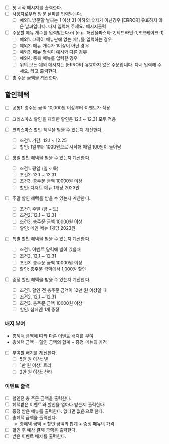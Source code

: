 - [ ] 첫 시작 메시지를 출력한다.
- [ ] 사용자로부터 방문 날짜를 입력받는다.
    - [ ] 예외1. 방문할 날짜는 1 이상 31 이하의 숫자가 아닌경우 [ERROR] 유효하지 않은 날짜입니다. 다시 입력해 주세요. 메시지출력
- [ ] 주문할 메뉴 개수를 입력받는다.e) (e.g. 해산물파스타-2,레드와인-1,초코케이크-1)
    - [ ] 예외1. 고객이 메뉴판에 없는 메뉴를 입력하는 경우
    - [ ] 예외2. 메뉴 개수가 1이상이 아닌 경우
    - [ ] 예외3. 메뉴 형식이 예시와 다른 경우
    - [ ] 예외4. 중복 메뉴를 입력한 경우
    - [ ] 위의 모든 예외 메시지는 [ERROR] 유효하지 않은 주문입니다. 다시 입력해 주세요. 라고 출력한다.
- [ ] 총 주문 금액을 계산한다.

## 할인혜택

- [ ] 공통1. 총주문 금액 10,000원 이상부터 이벤트가 적용
- [ ] 크리스마스 할인을 제외한 할인은 12.1 ~ 12.31 모두 적용

- [ ] 크리스마스 할인 혜택을 받을 수 있는지 계산한다.
    - [ ] 조건1. 기간: 12.1 ~ 12.25
    - [ ] 할인: 1일부터 1000원으로 시작해 매일 100원이 늘어남

- [ ] 평일 할인 혜택을 받을 수 있는지 계산한다.
    - [ ] 조건1. 평일 (일 ~ 목)
    - [ ] 조건2. 12.1 ~ 12.31
    - [ ] 조건3. 총주문 금액 10000원 이상
    - [ ] 할인: 디저트 메뉴 1개당 2023원
- [ ] 주말 할인 혜택을 받을 수 있는지 계산한다.
    - [ ] 조건1. 주말 (금 ~ 토)
    - [ ] 조건2. 12.1 ~ 12.31
    - [ ] 조건3. 총주문 금액 10000원 이상
    - [ ] 할인: 메인 메뉴 1개당 2023원
- [ ] 특별 할인 혜택을 받을 수 있는지 계산한다.
    - [ ] 조건1. 이벤트 달력에 별이 있을때
    - [ ] 조건2. 12.1 ~ 12.31
    - [ ] 조건3. 총주문 금액 10000원 이상
    - [ ] 할인: 총주문 금액에서 1,000원 할인
- [ ] 증정 할인 혜택을 받을 수 있는지 계산한다.
    - [ ] 조건1. 할인 전 총주문 금액이 12만 원 이상일 때
    - [ ] 조건2. 12.1 ~ 12.31
    - [ ] 조건3. 총주문 금액 10000원 이상
    - [ ] 할인: 샴페인 1개 증정

### 배지 부여

- 총혜택 금액에 따라 다른 이벤트 배지를 부여
- 총혜택 금액 = 할인 금액의 합계 + 증정 메뉴의 가격
- [ ] 부여할 배지를 계산한다.
    - [ ] 5천 원 이상: 별
    - [ ]  1만 원 이상: 트리
    - [ ] 2만 원 이상: 산타

### 이벤트 출력

- [ ] 할인전 총 주문 금액을 출력한다.
- [ ] 혜택받은 이벤트와 할인을 얼마나 받는지 출력한다.
- [ ] 증정 받은 메뉴를 출력한다. 없다면 없음으로 한다.
- [ ] 총혜택 금액을 출력한다.
    - 총혜택 금액 = 할인 금액의 합계 + 증정 메뉴의 가격
- [ ] 할인 후 예상 결제 금액을 출력한다.
- [ ] 받은 이벤트 배지를 출력한다.